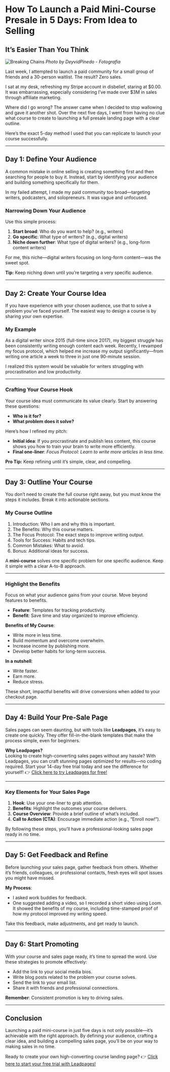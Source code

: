 # How To Launch a Paid Mini-Course Presale in 5 Days: From Idea to Selling

## It’s Easier Than You Think

![Breaking Chains](https://kieranmacrae.com/wp-content/uploads/2024/11/pexels-deyvidpinedo-_fotografia-80608504-28312365-1024x683.jpg)
*Photo by DeyvidPinedo - Fotografia*

Last week, I attempted to launch a paid community for a small group of friends and a 30-person waitlist. The result? Zero sales.

I sat at my desk, refreshing my Stripe account in disbelief, staring at $0.00. It was embarrassing, especially considering I’ve made over $3M in sales through affiliate marketing.

Where did I go wrong? The answer came when I decided to stop wallowing and gave it another shot. Over the next five days, I went from having no clue what course to create to launching a full presale landing page with a clear outline.

Here’s the exact 5-day method I used that you can replicate to launch your course successfully.

---

## Day 1: Define Your Audience

A common mistake in online selling is creating something first and then searching for people to buy it. Instead, start by identifying your audience and building something specifically for them.

In my failed attempt, I made my paid community too broad—targeting writers, podcasters, and solopreneurs. It was vague and unfocused.

### Narrowing Down Your Audience
Use this simple process:
1. **Start broad**: Who do you want to help? (e.g., writers)
2. **Go specific**: What type of writers? (e.g., digital writers)
3. **Niche down further**: What type of digital writers? (e.g., long-form content writers)

For me, this niche—digital writers focusing on long-form content—was the sweet spot.

**Tip:** Keep niching down until you’re targeting a very specific audience.

---

## Day 2: Create Your Course Idea

If you have experience with your chosen audience, use that to solve a problem you’ve faced yourself. The easiest way to design a course is by sharing your own expertise.

### My Example
As a digital writer since 2015 (full-time since 2017), my biggest struggle has been consistently writing enough content each week. Recently, I revamped my focus protocol, which helped me increase my output significantly—from writing one article a week to three in just one 90-minute session.

I realized this system would be valuable for writers struggling with procrastination and low productivity.

---

### Crafting Your Course Hook
Your course idea must communicate its value clearly. Start by answering these questions:
- **Who is it for?**
- **What problem does it solve?**

Here’s how I refined my pitch:
- **Initial idea**: If you procrastinate and publish less content, this course shows you how to train your brain to write more efficiently.
- **Final one-liner**: *Focus Protocol: Learn to write more articles in less time.*

**Pro Tip:** Keep refining until it’s simple, clear, and compelling.

---

## Day 3: Outline Your Course

You don’t need to create the full course right away, but you must know the steps it includes. Break it into actionable sections.

### My Course Outline
1. Introduction: Who I am and why this is important.
2. The Benefits: Why this course matters.
3. The Focus Protocol: The exact steps to improve writing output.
4. Tools for Success: Habits and tech tips.
5. Common Mistakes: What to avoid.
6. Bonus: Additional ideas for success.

A **mini-course** solves one specific problem for one specific audience. Keep it simple with a clear A-to-B approach.

---

### Highlight the Benefits
Focus on what your audience gains from your course. Move beyond features to benefits.

- **Feature**: Templates for tracking productivity.
- **Benefit**: Save time and stay organized to improve efficiency.

**Benefits of My Course**:
- Write more in less time.
- Build momentum and overcome overwhelm.
- Increase income by publishing more.
- Develop better habits for long-term success.

**In a nutshell**:
- Write faster.
- Earn more.
- Reduce stress.

These short, impactful benefits will drive conversions when added to your checkout page.

---

## Day 4: Build Your Pre-Sale Page

Sales pages can seem daunting, but with tools like **Leadpages**, it’s easy to create one quickly. They offer fill-in-the-blank templates that make the process simple, even for beginners.

**Why Leadpages?**  
Looking to create high-converting sales pages without any hassle? With Leadpages, you can craft stunning pages optimized for results—no coding required. Start your 14-day free trial today and see the difference for yourself! 👉 [Click here to try Leadpages for free!](https://bit.ly/LEadPages)

---

### Key Elements for Your Sales Page
1. **Hook**: Use your one-liner to grab attention.
2. **Benefits**: Highlight the outcomes your course delivers.
3. **Course Overview**: Provide a brief outline of what’s included.
4. **Call to Action (CTA)**: Encourage immediate action (e.g., “Enroll now!”).

By following these steps, you’ll have a professional-looking sales page ready in no time.

---

## Day 5: Get Feedback and Refine

Before launching your sales page, gather feedback from others. Whether it’s friends, colleagues, or professional contacts, fresh eyes will spot issues you might have missed.

**My Process**:
- I asked work buddies for feedback.
- One suggested adding a video, so I recorded a short video using Loom. It showed the benefits of my course, including time-stamped proof of how my protocol improved my writing speed.

Take this feedback, make adjustments, and get ready to launch.

---

## Day 6: Start Promoting

With your course and sales page ready, it’s time to spread the word. Use these strategies to promote effectively:
- Add the link to your social media bios.
- Write blog posts related to the problem your course solves.
- Send the link to your email list.
- Share it with friends and professional connections.

**Remember**: Consistent promotion is key to driving sales.

---

## Conclusion

Launching a paid mini-course in just five days is not only possible—it’s achievable with the right approach. By defining your audience, crafting a clear idea, and building a compelling sales page, you’ll be on your way to making sales in no time.

Ready to create your own high-converting course landing page? 👉 [Click here to start your free trial with Leadpages!](https://bit.ly/LEadPages)

